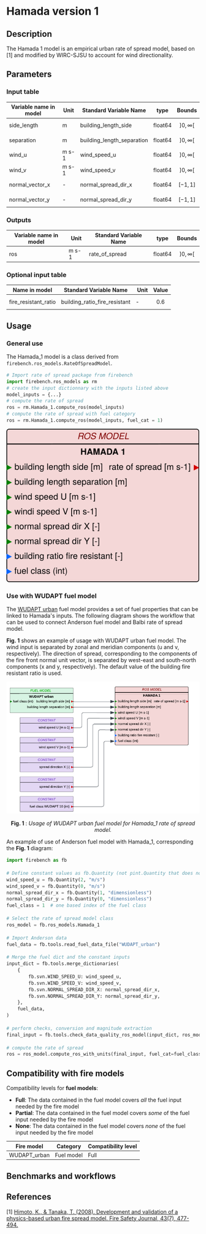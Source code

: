 # Hamada version 1
## Description

The Hamada 1 model is an empirical urban rate of spread model, based on [1] and modified by WIRC-SJSU to account for wind directionality.

## Parameters
### Input table

Variable name in model      | Unit  | Standard Variable Name    | type      | Bounds
------------------------    | ----  | ----------------------    | ----      | ------
side_length                 | m     | building_length_side      | float64   | $$]0, \infty[$$
separation                  | m     | building_length_separation| float64   | $$]0, \infty[$$
wind_u                      | m s-1 | wind_speed_u              | float64   | $$]0, \infty[$$
wind_v                      | m s-1 | wind_speed_v              | float64   | $$]0, \infty[$$
normal_vector_x             | -     | normal_spread_dir_x       | float64   | $$[-1, 1]$$
normal_vector_y             | -     | normal_spread_dir_y       | float64   | $$[-1, 1]$$

### Outputs

Variable name in model      | Unit  | Standard Variable Name    | type      | Bounds
------------------------    | ----  | ----------------------    | ----      | ------
ros                         | m s-1 | rate_of_spread            | float64   | $$]0, \infty[$$

### Optional input table

Name in model   | Standard Variable Name    | Unit      | Value
--------------- | ------------------------- | --------- | ---------
fire_resistant_ratio | building_ratio_fire_resistant | -    | $$0.6$$

## Usage

### General use
The Hamada_1 model is a class derived from `firebench.ros_models.RateOfSpreadModel`.
```python
# Import rate of spread package from firebench
import firebench.ros_models as rm
# create the input dictionnary with the inputs listed above
model_inputs = {...}
# compute the rate of spread
ros = rm.Hamada_1.compute_ros(model_inputs)
# compute the rate of spread with fuel category
ros = rm.Hamada_1.compute_ros(model_inputs, fuel_cat = 1)
```
![blockdiagram](../../_static/diagram_blocks/ros_model/hamada_1.svg)

### Use with WUDAPT fuel model

The [WUDAPT urban](../21_fuel_models/50_WUDAPT.md) fuel model provides a set of fuel properties that can be linked to Hamada's inputs. The following diagram shows the workflow that can be used to connect Anderson fuel model and Balbi rate of spread model.

**Fig. 1** shows an example of usage with WUDAPT urban fuel model.
The wind input is separated by zonal and meridian components (u and v, respectively).
The direction of spread, corresponding to the components of the fire front normal unit vector, is separated by west-east and south-north components (x and y, respectively).
The default value of the building fire resistant ratio is used.

![blockdiagram](../../_static/images/fire_models_info/diagram_Hamada_1_WUDAPT.png)
<p style="text-align: center;">
    <strong>
        Fig. 1
    </strong>
    :
    <em>
        Usage of WUDAPT urban fuel model for Hamada_1 rate of spread model. 
    </em>
</p>


An example of use of Anderson fuel model with Hamada_1, corresponding the **Fig. 1** diagram:
```python
import firebench as fb

# Define constant values as fb.Quantity (not pint.Quantity that does not share the same unit registry)
wind_speed_u = fb.Quantity(2, "m/s")
wind_speed_v = fb.Quantity(0, "m/s")
normal_spread_dir_x = fb.Quantity(1, "dimensionless")
normal_spread_dir_y = fb.Quantity(0, "dimensionless")
fuel_class = 1  # one based index of the fuel class

# Select the rate of spread model class
ros_model = fb.ros_models.Hamada_1

# Import Anderson data
fuel_data = fb.tools.read_fuel_data_file("WUDAPT_urban")

# Merge the fuel dict and the constant inputs
input_dict = fb.tools.merge_dictionaries(
    {
        fb.svn.WIND_SPEED_U: wind_speed_u,
        fb.svn.WIND_SPEED_V: wind_speed_v,
        fb.svn.NORMAL_SPREAD_DIR_X: normal_spread_dir_x,
        fb.svn.NORMAL_SPREAD_DIR_Y: normal_spread_dir_y,
    },
    fuel_data,
)

# perform checks, conversion and magnitude extraction
final_input = fb.tools.check_data_quality_ros_model(input_dict, ros_model)

# compute the rate of spread
ros = ros_model.compute_ros_with_units(final_input, fuel_cat=fuel_class)
```

## Compatibility with fire models

Compatibility levels for **fuel models**:
- **Full**: The data contained in the fuel model covers *all* the fuel input needed by the fire model
- **Partial**: The data contained in the fuel model covers *some* of the fuel input needed by the fire model
- **None**: The data contained in the fuel model covers *none* of the fuel input needed by the fire model


Fire model              | Category          | Compatibility level
----------              | --------          | -----------------
WUDAPT_urban            | Fuel model        | Full

## Benchmarks and workflows

## References

[1] [Himoto, K., & Tanaka, T. (2008). Development and validation of a physics-based urban fire spread model. Fire Safety Journal, 43(7), 477-494.](https://doi.org/10.1016/j.firesaf.2007.12.008)